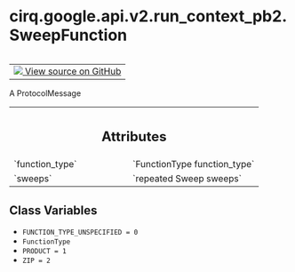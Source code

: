 <div itemscope itemtype="http://developers.google.com/ReferenceObject">
<meta itemprop="name" content="cirq.google.api.v2.run_context_pb2.SweepFunction" />
<meta itemprop="path" content="Stable" />
<meta itemprop="property" content="FUNCTION_TYPE_UNSPECIFIED"/>
<meta itemprop="property" content="FunctionType"/>
<meta itemprop="property" content="PRODUCT"/>
<meta itemprop="property" content="ZIP"/>
</div>

# cirq.google.api.v2.run_context_pb2.SweepFunction

<!-- Insert buttons and diff -->

<table class="tfo-notebook-buttons tfo-api" align="left">

<td>
  <a target="_blank" href="https://github.com/quantumlib/cirq/tree/master/cirq/google/api/v2/run_context.proto">
    <img src="https://www.tensorflow.org/images/GitHub-Mark-32px.png" />
    View source on GitHub
  </a>
</td>
</table>



A ProtocolMessage

<!-- Placeholder for "Used in" -->




<!-- Tabular view -->
 <table class="responsive fixed orange">
<colgroup><col width="214px"><col></colgroup>
<tr><th colspan="2"><h2 class="add-link">Attributes</h2></th></tr>

<tr>
<td>
`function_type`
</td>
<td>
`FunctionType function_type`
</td>
</tr><tr>
<td>
`sweeps`
</td>
<td>
`repeated Sweep sweeps`
</td>
</tr>
</table>



## Class Variables

* `FUNCTION_TYPE_UNSPECIFIED = 0` <a id="FUNCTION_TYPE_UNSPECIFIED"></a>
* `FunctionType` <a id="FunctionType"></a>
* `PRODUCT = 1` <a id="PRODUCT"></a>
* `ZIP = 2` <a id="ZIP"></a>
